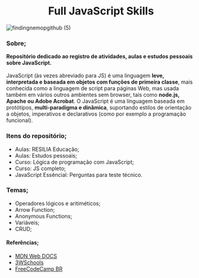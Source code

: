 <h1 align="center"> Full JavaScript Skills</h1> 

![findingnemopgithub (5)](https://user-images.githubusercontent.com/101408372/165596555-8d6276d6-1587-422d-9cf2-696e23af19dc.png)


### **Sobre**;<br>
**Repositório dedicado ao registro de atividades, aulas e estudos pessoais sobre JavaScript.** <br><br>
JavaScript (às vezes abreviado para JS) é uma linguagem **leve, interpretada e baseada em objetos com funções de primeira classe**, mais conhecida como a linguagem de script para páginas Web, mas usada também em vários outros ambientes sem browser, tais como **node.js, Apache ou Adobe Acrobat**. O JavaScript é uma linguagem baseada em protótipos, **multi-paradigma e dinâmica**, suportando estilos de orientação a objetos, imperativos e declarativos (como por exemplo a programação funcional).

### **Itens do repositório**;
- Aulas: RESILIA Educação; 
- Aulas: Estudos pessoais; 
- Curso: Lógica de programação com JavaScript;
- Curso: JS completo; 
- JavaScript Essêncial: Perguntas para teste técnico. 
### **Temas**; 
- Operadores lógicos e aritiméticos; 
- Arrow Function;
- Anonymous Functions;
- Variáveis;
- CRUD;

#### **Referências**; 
- [MDN Web DOCS](https://developer.mozilla.org/pt-BR/)
- [3WSchools](https://www.w3schools.com/)
- [FreeCodeCamp BR](https://www.freecodecamp.org/portuguese/news)

